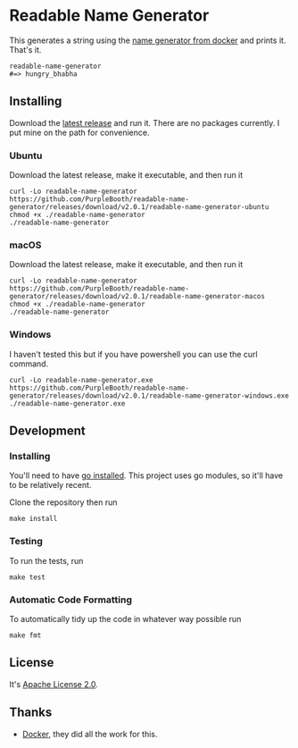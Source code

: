 # Readable Name Generator

This generates a string using the [name generator from docker](https://github.com/readable/readable/blob/master/pkg/namesgenerator/names-generator.go) and prints it. That's it.

```shell
readable-name-generator  
#=> hungry_bhabha
```

## Installing

Download the [latest release](https://github.com/PurpleBooth/readable-name-generator/releases) and run it. There are no packages currently. I put mine on the path for convenience. 

### Ubuntu

Download the latest release, make it executable, and then run it

```shell
curl -Lo readable-name-generator https://github.com/PurpleBooth/readable-name-generator/releases/download/v2.0.1/readable-name-generator-ubuntu
chmod +x ./readable-name-generator
./readable-name-generator
```

### macOS

Download the latest release, make it executable, and then run it

```shell
curl -Lo readable-name-generator https://github.com/PurpleBooth/readable-name-generator/releases/download/v2.0.1/readable-name-generator-macos
chmod +x ./readable-name-generator
./readable-name-generator
```

### Windows

I haven't tested this but if you have powershell you can use the curl command.

```shell
curl -Lo readable-name-generator.exe https://github.com/PurpleBooth/readable-name-generator/releases/download/v2.0.1/readable-name-generator-windows.exe
./readable-name-generator.exe
```

## Development

### Installing

You'll need to have [go installed](https://golang.org/doc/install). This project uses go modules, so it'll have to be relatively recent.

Clone the repository then run

```shell
make install
```

### Testing

To run the tests, run

```shell
make test
```

### Automatic Code Formatting

To automatically tidy up the code in whatever way possible run

```shell
make fmt
```

## License

It's [Apache License 2.0](LICENSE).

## Thanks

* [Docker](https://www.docker.com/), they did all the work for this.
